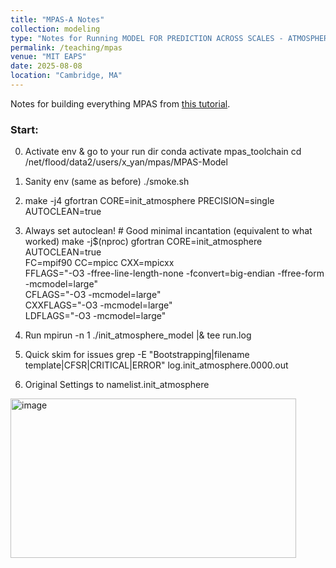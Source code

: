 ```yaml
---
title: "MPAS-A Notes"
collection: modeling
type: "Notes for Running MODEL FOR PREDICTION ACROSS SCALES - ATMOSPHERE"
permalink: /teaching/mpas
venue: "MIT EAPS"
date: 2025-08-08
location: "Cambridge, MA"
---
```


Notes for building everything MPAS from [this tutorial](https://www2.mmm.ucar.edu/projects/mpas/tutorial/Boulder2019/index.html).

### Start:
0) Activate env & go to your run dir
conda activate mpas_toolchain
cd /net/flood/data2/users/x_yan/mpas/MPAS-Model

1) Sanity env (same as before)
./smoke.sh 

2) make -j4 gfortran CORE=init_atmosphere PRECISION=single AUTOCLEAN=true
3) Always set autoclean! # Good minimal incantation (equivalent to what worked)
make -j$(nproc) gfortran CORE=init_atmosphere AUTOCLEAN=true \
  FC=mpif90 CC=mpicc CXX=mpicxx \
  FFLAGS="-O3 -ffree-line-length-none -fconvert=big-endian -ffree-form -mcmodel=large" \
  CFLAGS="-O3 -mcmodel=large" \
  CXXFLAGS="-O3 -mcmodel=large" \
  LDFLAGS="-O3 -mcmodel=large"


4) Run
mpirun -n 1 ./init_atmosphere_model |& tee run.log

5) Quick skim for issues
grep -E "Bootstrapping|filename template|CFSR|CRITICAL|ERROR" log.init_atmosphere.0000.out

6) Original Settings to namelist.init_atmosphere

<img width="457" height="255" alt="image" src="https://github.com/user-attachments/assets/e96adb81-c8c1-4b98-a57f-401fc8c41f3e" />




